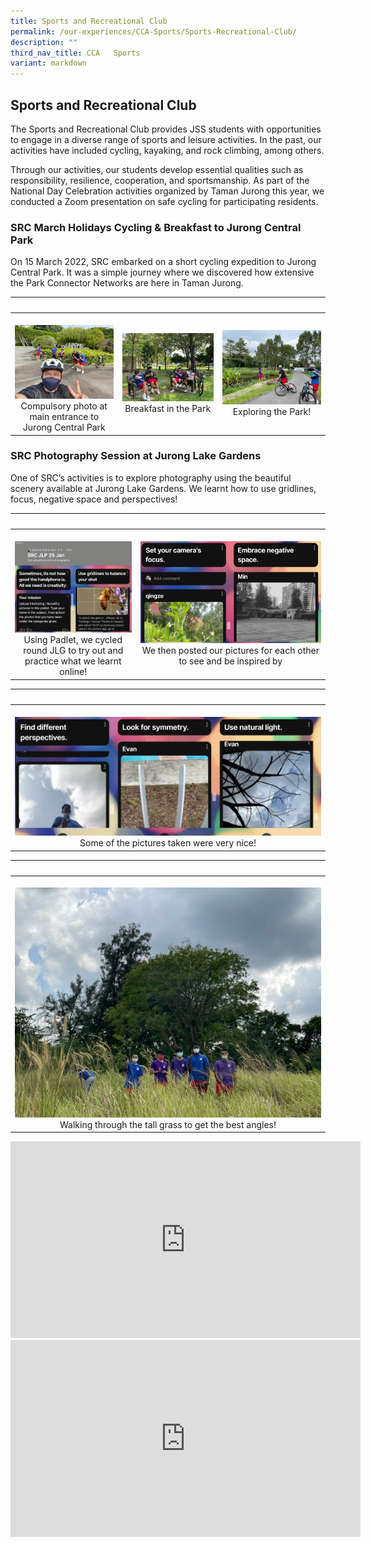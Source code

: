 ```yaml
---
title: Sports and Recreational Club
permalink: /our-experiences/CCA-Sports/Sports-Recreational-Club/
description: ""
third_nav_title: CCA   Sports
variant: markdown
---
```

## Sports and Recreational Club

The Sports and Recreational Club provides JSS students with opportunities to engage in a diverse range of sports and leisure activities. In the past, our activities have included cycling, kayaking, and rock climbing, among others.

Through our activities, our students develop essential qualities such as responsibility, resilience, cooperation, and sportsmanship. As part of the National Day Celebration activities organized by Taman Jurong this year, we conducted a Zoom presentation on safe cycling for participating residents.

### SRC March Holidays Cycling &amp; Breakfast to Jurong Central Park


On 15 March 2022, SRC embarked on a short cycling expedition to Jurong Central Park. It was a simple journey where we discovered how extensive the Park Connector Networks are here in Taman Jurong.


|&nbsp;&nbsp; |&nbsp;&nbsp; |    |   
|---|---|---|    
|&nbsp;![](/images/JSS2-Compulsory%20photo%20at%20main%20entrance%20to%20Jurong%20Central%20Park.png)<center>Compulsory photo at main entrance to Jurong Central Park</center> | ![](/images/JSS3%20-Breakfast%20in%20the%20Park.png)<center>Breakfast in the Park</center> | ![](/images/JSS4-Exploring%20the%20Park.png) <center>Exploring the Park!</center> |

### SRC Photography Session at Jurong Lake Gardens


One of SRC’s activities is to explore photography using the beautiful scenery available at Jurong Lake Gardens. We learnt how to use gridlines, focus, negative space and perspectives!

|&nbsp;&nbsp; |&nbsp;&nbsp; |  
|---|---|  
|&nbsp;![](/images/JSS5%20Using%20Padlet%20we%20cycled%20round%20JLG%20to%20try%20out%20and%20practice%20what%20we%20learnt%20online.png) <center>Using Padlet, we cycled round JLG to try out and practice what we learnt online! </center> | ![](/images/JSS6%20We%20then%20posted%20our%20pictures%20for%20each%20other%20to%20see%20and%20be%20inspired%20by.png) <center>We then posted our pictures for each other to see and be inspired by</center> |

|&nbsp;&nbsp;&nbsp; |  
|---|  
|&nbsp;![](/images/JSS7%20Some%20of%20the%20pictures%20taken%20were%20very%20nice.png) <center>  Some of the pictures taken were very nice!</center> | 

|&nbsp;&nbsp;&nbsp; |  
|---|  
|&nbsp;![](/images/JSS%208%20Walking%20through%20the%20tall%20grass%20to%20get%20the%20best%20angles.jpg)<center>Walking through the tall grass to get the best angles!</center> |

<iframe width="560" height="315" src="https://www.youtube.com/embed/NpTkNGBxGMM" title="YouTube video player" frameborder="0" allow="accelerometer; autoplay; clipboard-write; encrypted-media; gyroscope; picture-in-picture; web-share" allowfullscreen=""></iframe>

<iframe width="560" height="315" src="https://www.youtube.com/embed/IcNuZ_pB-QA" title="YouTube video player" frameborder="0" allow="accelerometer; autoplay; clipboard-write; encrypted-media; gyroscope; picture-in-picture; web-share" allowfullscreen=""></iframe>